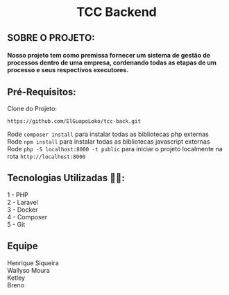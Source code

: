 # <h1 align="center"> **TCC Backend** </h1>

## SOBRE O PROJETO:
#### Nosso projeto tem como premissa fornecer um sistema de gestão de processos dentro de uma empresa, cordenando todas as etapas de um processo e seus respectivos executores.
## Pré-Requisitos:
Clone do Projeto:
```
https://github.com/ElGuapoLoko/tcc-back.git
```

Rode `composer install` para instalar todas as bibliotecas php externas \
Rode `npm install` para instalar todas as bibliotecas javascript externas \
Rode `php -S localhost:8000 -t public` para iniciar o projeto localmente na rota `http://localhost:8000`

## Tecnologias Utilizadas 👨‍💻:
1 - PHP \
2 - Laravel \
3 - Docker \
4 - Composer \
5 - Git

## Equipe

Henrique Siqueira \
Wallyso Moura \
Ketley \
Breno

